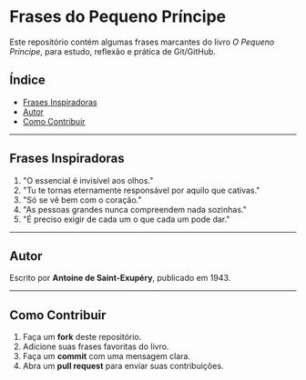 # Frases do Pequeno Príncipe

Este repositório contém algumas frases marcantes do livro *O Pequeno Príncipe*, para estudo, reflexão e prática de Git/GitHub.

## Índice

- [Frases Inspiradoras](#frases-inspiradoras)
- [Autor](#autor)
- [Como Contribuir](#como-contribuir)

---

## Frases Inspiradoras

1. "O essencial é invisível aos olhos."
2. "Tu te tornas eternamente responsável por aquilo que cativas."
3. "Só se vê bem com o coração."
4. "As pessoas grandes nunca compreendem nada sozinhas."
5. "É preciso exigir de cada um o que cada um pode dar."

---

## Autor

Escrito por **Antoine de Saint-Exupéry**, publicado em 1943.

---

## Como Contribuir

1. Faça um **fork** deste repositório.
2. Adicione suas frases favoritas do livro.
3. Faça um **commit** com uma mensagem clara.
4. Abra um **pull request** para enviar suas contribuições.
